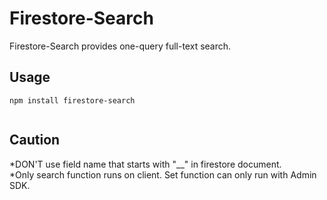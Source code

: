 # Firestore-Search
Firestore-Search provides one-query full-text search.

## Usage
```
npm install firestore-search
```

```TypeScript

```

## Caution
*DON'T use field name that starts with "__" in firestore document.  
*Only search function runs on client. Set function can only run with Admin SDK.
